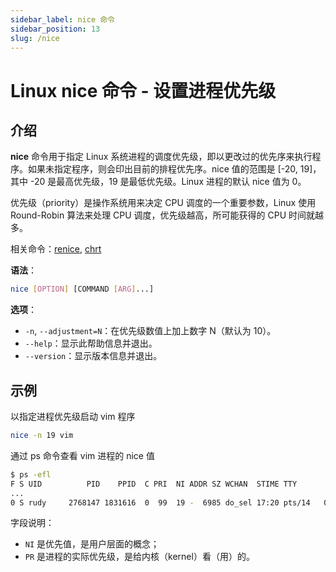 ```yaml
---
sidebar_label: nice 命令
sidebar_position: 13
slug: /nice
---
```


# Linux nice 命令 - 设置进程优先级



## 介绍

**nice** 命令用于指定 Linux 系统进程的调度优先级，即以更改过的优先序来执行程序。如果未指定程序，则会印出目前的排程优先序。nice 值的范围是 [-20, 19]，其中 -20 是最高优先级，19 是最低优先级。Linux 进程的默认 nice 值为 0。

优先级（priority）是操作系统用来决定 CPU 调度的一个重要参数，Linux 使用 Round-Robin 算法来处理 CPU 调度，优先级越高，所可能获得的 CPU 时间就越多。

相关命令：[renice](/linux-command/renice), [chrt](/linux-command/chrt)

**语法**：

```bash
nice [OPTION] [COMMAND [ARG]...]
```

**选项**：

- `-n`, `--adjustment=N`：在优先级数值上加上数字 N（默认为 10）。
- `--help`：显示此帮助信息并退出。
- `--version`：显示版本信息并退出。



## 示例

以指定进程优先级启动 vim 程序

```bash
nice -n 19 vim
```

通过 ps 命令查看 vim 进程的 nice 值

```bash
$ ps -efl
F S UID          PID    PPID  C PRI  NI ADDR SZ WCHAN  STIME TTY          TIME CMD
...
0 S rudy     2768147 1831616  0  99  19 -  6985 do_sel 17:20 pts/14   00:00:00 vim
```

字段说明：

- `NI` 是优先值，是用户层面的概念；
- `PR` 是进程的实际优先级，是给内核（kernel）看（用）的。
